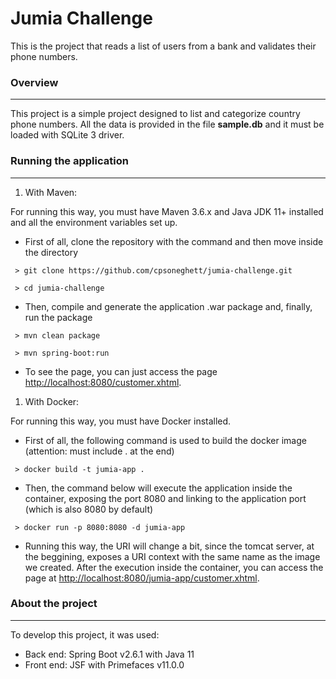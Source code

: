 
# Jumia Challenge
This is the project that reads a list of users from a bank and validates their phone numbers.


### Overview
***
This project is a simple project designed to list and categorize country phone numbers. All the data is provided in the file **sample.db** and it must be loaded with SQLite 3 driver.


### Running the application
***

1. With Maven:

For running this way, you must have Maven 3.6.x and Java JDK 11+ installed and all the environment variables set up.

- First of all, clone the repository with the command and then move inside the directory

```
 > git clone https://github.com/cpsoneghett/jumia-challenge.git
```

```
 > cd jumia-challenge
```

- Then, compile and generate the application .war package and, finally, run the package

```
 > mvn clean package
```

```
 > mvn spring-boot:run
```
- To see the page, you can just access the page [http://localhost:8080/customer.xhtml](http://localhost:8080/customer.xhtml).

1. With Docker:

For running this way, you must have Docker installed.

- First of all, the following command is used to build the docker image (attention: must include . at the end)

```
 > docker build -t jumia-app .
```
- Then, the command below will execute the application inside the container, exposing the port 8080 and linking to the application port (which is also 8080 by default)

```
 > docker run -p 8080:8080 -d jumia-app
```
- Running this way, the URI will change a bit, since the tomcat server, at the beggining, exposes a URI context with the same name as the image we created. After the execution inside the container, you can access the page at [http://localhost:8080/jumia-app/customer.xhtml](http://localhost:8080/jumia-app/customer.xhtml).

### About the project
***

To develop this project, it was used:
- Back end: Spring Boot v2.6.1 with Java 11
- Front end: JSF with Primefaces v11.0.0


